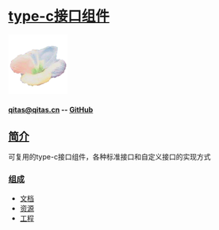 ﻿# [type-c接口组件](https://github.com/litfe/entypec) 

[![sites](litelife/litelife.png)](http://www.litelife.cc)

#### qitas@qitas.cn -- [GitHub](https://github.com/lite-life/litelife)

## [简介](https://github.com/lite-life/entypec/wiki) 

可复用的type-c接口组件，各种标准接口和自定义接口的实现方式

### [组成](litelife/) 

- [文档](docs/) 
- [资源](src/) 
- [工程](projects/) 






